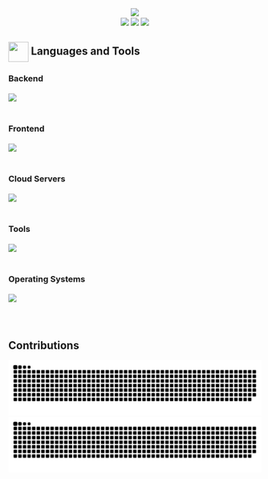 <div align="center"> <img src="https://readme-typing-svg.herokuapp.com/?font=Josefin+Sans&weight=600&size=50&duration=3000&pause=500&color=4286DDFF&center=true&vCenter=true&random=false&width=800&height=80&lines=👋+Hello!+I'm+Kaled+Barraj;Welcome+to+my+Github!+🎉""/> </div>

<div align="center">
  <a href="https://in.linkedin.com/in/kaled-barraj">
    <img src="https://img.shields.io/badge/Linkedin-0A66C2?style=flat&logo=linkedin&logoColor=FFFFFF&logoSize=auto" height="25"/></a> 
  <a href="mailto:kaledbarraj@gmail.com">
    <img src="https://img.shields.io/badge/Gmail-EA4335?style=flat&logo=gmail&logoColor=white" height="25"/></a> 
  <img src="https://visitor-badge.laobi.icu/badge?page_id=KBarraj.KBarraj" height="25"/>
</div>

<h2 align="left"> <img align="center" src="https://media.giphy.com/media/ZjJt7TTkHO2xKbkq2y/giphy.gif" height="40" width="40"/> Languages and Tools </h2>

<h3 align="left">
  Backend <br/><br/>
  <img align="left" src="https://skillicons.dev/icons?i=cpp,c,py,java,haskell&theme=dark&perline=15"/> <br/><br/><br/>
  Frontend <br/><br/>
  <img align="left" src="https://skillicons.dev/icons?i=javascript,html,css&theme=dark&perline=15"/> <br/><br/><br/>
  Cloud Servers <br/><br/>
  <img align="left" src="https://skillicons.dev/icons?i=gcp&=dark&perline=15"/> <br/><br/><br/>
  Tools <br/><br/>
  <img align="left" src="https://skillicons.dev/icons?i=vscode,github,git,gitlab,githubactions,vim,md,r,neovim&theme=dark&perline=15"/> <br/><br/><br/>
  Operating Systems <br/><br/>
  <img align="left" src="https://skillicons.dev/icons?i=apple,windows,linux,ubuntu&theme=dark&perline=15"/> <br/><br/><br/>
</h3>

<div align="center">
  <h2 align="left"> Contributions </h2>
  <img src="https://raw.githubusercontent.com/KBarraj/KBarraj/Output/github-contribution-grid-snake-light.svg#gh-light-mode-only"/>
  <img src="https://raw.githubusercontent.com/KBarraj/KBarraj/Output/github-contribution-grid-snake-dark.svg#gh-dark-mode-only"/>
</div>
<!--
<a href="https://linkedin.com/in/kaled-barraj">
  <img align="center" src="https://raw.githubusercontent.com/rahuldkjain/github-profile-readme-generator/master/src/images/icons/Social/linked-in-alt.svg" alt="kaledbarraj" height="30" width="40"/></a>
  
<!--
**KBarraj/KBarraj** is a ✨ _special_ ✨ repository because its `README.md` (this file) appears on your GitHub profile.
Here are some ideas to get you started:
- 🔭 I’m currently working on ...
- 🌱 I’m currently learning ...
- 👯 I’m looking to collaborate on ...
- 🤔 I’m looking for help with ...
- 💬 Ask me about ...
- 📫 How to reach me: ...
- 😄 Pronouns: ...
- ⚡ Fun fact: ...
-->
